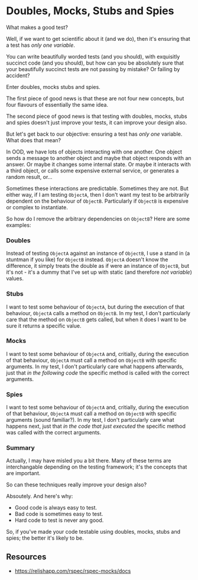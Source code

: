 Doubles, Mocks, Stubs and Spies
=======

What makes a good test?

Well, if we want to get scientific about it (and we do), then it's ensuring that a test has _only one variable_.

You can write beautifully worded tests (and you should), with exquisitly succinct code (and you should), but how can you be absolutely sure that your beautifully succinct tests are not passing by mistake?  Or failing by accident?

Enter doubles, mocks stubs and spies.

The first piece of good news is that these are not four new concepts, but four flavours of essentially the same idea.

The second piece of good news is that testing with doubles, mocks, stubs and spies doesn't just improve your tests, it can improve your design also.

But let's get back to our objective: ensuring a test has _only one_ variable.  What does that mean?

In OOD, we have lots of objects interacting with one another.  One object sends a message to another object and maybe that object responds with an answer.  Or maybe it changes some internal state.  Or maybe it interacts with a third object, or calls some expensive external service, or generates a random result, or...

Sometimes these interactions are predictable.  Sometimes they are not.  But either way, if I am testing `ObjectA`, then I don't want my test to be arbitrarily dependent on the behaviour of `ObjectB`.  Particularly if `ObjectB` is expensive or complex to instantiate.

So how do I remove the arbitrary dependencies on `ObjectB`?  Here are some examples:

### Doubles
Instead of testing `ObjectA` against an instance of `ObjectB`, I use a stand in (a stuntman if you like) for `ObjectB` instead.  `ObjectA` doesn't know the difference, it simply treats the double as if were an instance of `ObjectB`, but it's not - it's a dummy that I've set up with static (and therefore _not variable_) values.

### Stubs
I want to test some behaviour of `ObjectA`, but during the execution of that behaviour, `ObjectA` calls a method on `ObjectB`.  In my test, I don't particularly care that the method on `ObjectB` gets called, but when it does I want to be sure it returns a specific value.

### Mocks
I want to test some behaviour of `ObjectA` and, critially, during the execution of that behaviour, `ObjectA` must call a method on `ObjectB` with specific arguments.  In my test, I don't particularly care what happens afterwards, just that _in the following code_ the specific method is called with the correct arguments.

### Spies
I want to test some behaviour of `ObjectA` and, critially, during the execution of that behaviour, `ObjectA` must call a method on `ObjectB` with specific arguments  (sound familiar?).  In my test, I don't particularly care what happens next, just that _in the code that just executed_ the specific method was called with the correct arguments.

### Summary
Actually, I may have misled you a bit there.  Many of these terms are interchangable depending on the testing framework; it's the concepts that are important.

So can these techniques really improve your design also?

Absoutely.  And here's why:

* Good code is always easy to test.
* Bad code is sometimes easy to test.
* Hard code to test is never any good.

So, if you've made your code testable using doubles, mocks, stubs and spies; the better it's likely to be.

Resources
---------

* https://relishapp.com/rspec/rspec-mocks/docs
